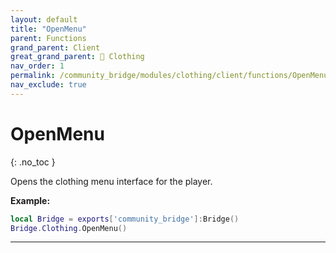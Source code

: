 ```yaml
---
layout: default
title: "OpenMenu"
parent: Functions
grand_parent: Client
great_grand_parent: 👔 Clothing
nav_order: 1
permalink: /community_bridge/modules/clothing/client/functions/OpenMenu/
nav_exclude: true
---
```


# OpenMenu
{: .no_toc }

Opens the clothing menu interface for the player.

**Example:**
```lua
local Bridge = exports['community_bridge']:Bridge()
Bridge.Clothing.OpenMenu()
```

---